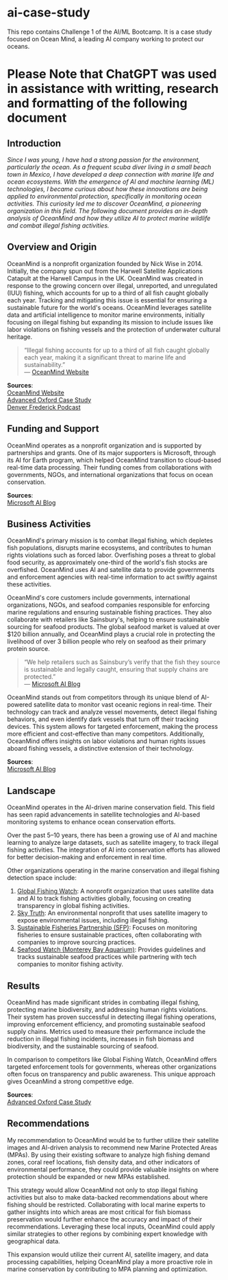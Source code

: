 # ai-case-study
This repo contains Challenge 1 of the AI/ML Bootcamp. It is a case study focused on Ocean Mind, a leading AI company working to protect our oceans.


# Please Note that ChatGPT was used in assistance with writting, research and formatting of the following document


## Introduction

*Since I was young, I have had a strong passion for the environment, particularly the ocean. As a frequent scuba diver living in a small beach town in Mexico, I have developed a deep connection with marine life and ocean ecosystems. With the emergence of AI and machine learning (ML) technologies, I became curious about how these innovations are being applied to environmental protection, specifically in monitoring ocean activities. This curiosity led me to discover OceanMind, a pioneering organization in this field. The following document provides an in-depth analysis of OceanMind and how they utilize AI to protect marine wildlife and combat illegal fishing activities.*

## Overview and Origin

OceanMind is a nonprofit organization founded by Nick Wise in 2014. Initially, the company spun out from the Harwell Satellite Applications Catapult at the Harwell Campus in the UK. OceanMind was created in response to the growing concern over illegal, unreported, and unregulated (IUU) fishing, which accounts for up to a third of all fish caught globally each year. Tracking and mitigating this issue is essential for ensuring a sustainable future for the world's oceans. OceanMind leverages satellite data and artificial intelligence to monitor marine environments, initially focusing on illegal fishing but expanding its mission to include issues like labor violations on fishing vessels and the protection of underwater cultural heritage.

> “Illegal fishing accounts for up to a third of all fish caught globally each year, making it a significant threat to marine life and sustainability.”  
> — [OceanMind Website](https://www.oceanmind.global/)

**Sources**:  
[OceanMind Website](https://www.oceanmind.global/)  
[Advanced Oxford Case Study](https://www.advancedoxford.com/ocean-mind-casestudy/)  
[Denver Frederick Podcast](https://denver-frederick.com/2022/05/03/how-oceanmind-uses-satellites-and-ai-to-protect-the-ocean/)

## Funding and Support

OceanMind operates as a nonprofit organization and is supported by partnerships and grants. One of its major supporters is Microsoft, through its AI for Earth program, which helped OceanMind transition to cloud-based real-time data processing. Their funding comes from collaborations with governments, NGOs, and international organizations that focus on ocean conservation.

**Sources**:  
[Microsoft AI Blog](https://blogs.microsoft.com/on-the-issues/2019/06/06/ocean-mind-illegal-fishing/)

## Business Activities

OceanMind's primary mission is to combat illegal fishing, which depletes fish populations, disrupts marine ecosystems, and contributes to human rights violations such as forced labor. Overfishing poses a threat to global food security, as approximately one-third of the world's fish stocks are overfished. OceanMind uses AI and satellite data to provide governments and enforcement agencies with real-time information to act swiftly against these activities.

OceanMind's core customers include governments, international organizations, NGOs, and seafood companies responsible for enforcing marine regulations and ensuring sustainable fishing practices. They also collaborate with retailers like Sainsbury's, helping to ensure sustainable sourcing for seafood products. The global seafood market is valued at over $120 billion annually, and OceanMind plays a crucial role in protecting the livelihood of over 3 billion people who rely on seafood as their primary protein source.

> “We help retailers such as Sainsbury’s verify that the fish they source is sustainable and legally caught, ensuring that supply chains are protected.”  
> — [Microsoft AI Blog](https://blogs.microsoft.com/conexiones/2019/06/07/how-ai-and-satellites-are-used-to-combat-illegal-fishing/)

OceanMind stands out from competitors through its unique blend of AI-powered satellite data to monitor vast oceanic regions in real-time. Their technology can track and analyze vessel movements, detect illegal fishing behaviors, and even identify dark vessels that turn off their tracking devices. This system allows for targeted enforcement, making the process more efficient and cost-effective than many competitors. Additionally, OceanMind offers insights on labor violations and human rights issues aboard fishing vessels, a distinctive extension of their technology.

**Sources**:  
[Microsoft AI Blog](https://blogs.microsoft.com/conexiones/2019/06/07/how-ai-and-satellites-are-used-to-combat-illegal-fishing/)

## Landscape

OceanMind operates in the AI-driven marine conservation field. This field has seen rapid advancements in satellite technologies and AI-based monitoring systems to enhance ocean conservation efforts.

Over the past 5–10 years, there has been a growing use of AI and machine learning to analyze large datasets, such as satellite imagery, to track illegal fishing activities. The integration of AI into conservation efforts has allowed for better decision-making and enforcement in real time.

Other organizations operating in the marine conservation and illegal fishing detection space include:

1. [Global Fishing Watch](https://globalfishingwatch.org/): A nonprofit organization that uses satellite data and AI to track fishing activities globally, focusing on creating transparency in global fishing activities.
2. [Sky Truth](https://skytruth.org/): An environmental nonprofit that uses satellite imagery to expose environmental issues, including illegal fishing.
3. [Sustainable Fisheries Partnership (SFP)](https://www.sustainablefish.org/): Focuses on monitoring fisheries to ensure sustainable practices, often collaborating with companies to improve sourcing practices.
4. [Seafood Watch (Monterey Bay Aquarium)](https://www.seafoodwatch.org/): Provides guidelines and tracks sustainable seafood practices while partnering with tech companies to monitor fishing activity.

## Results

OceanMind has made significant strides in combating illegal fishing, protecting marine biodiversity, and addressing human rights violations. Their system has proven successful in detecting illegal fishing operations, improving enforcement efficiency, and promoting sustainable seafood supply chains. Metrics used to measure their performance include the reduction in illegal fishing incidents, increases in fish biomass and biodiversity, and the sustainable sourcing of seafood.

In comparison to competitors like Global Fishing Watch, OceanMind offers targeted enforcement tools for governments, whereas other organizations often focus on transparency and public awareness. This unique approach gives OceanMind a strong competitive edge.

**Sources**:  
[Advanced Oxford Case Study](https://www.advancedoxford.com/ocean-mind-casestudy/)

## Recommendations

My recommendation to OceanMind would be to further utilize their satellite images and AI-driven analysis to recommend new Marine Protected Areas (MPAs). By using their existing software to analyze high fishing demand zones, coral reef locations, fish density data, and other indicators of environmental performance, they could provide valuable insights on where protection should be expanded or new MPAs established. 

This strategy would allow OceanMind not only to stop illegal fishing activities but also to make data-backed recommendations about where fishing should be restricted. Collaborating with local marine experts to gather insights into which areas are most critical for fish biomass preservation would further enhance the accuracy and impact of their recommendations. Leveraging these local inputs, OceanMind could apply similar strategies to other regions by combining expert knowledge with geographical data.

This expansion would utilize their current AI, satellite imagery, and data processing capabilities, helping OceanMind play a more proactive role in marine conservation by contributing to MPA planning and optimization.

